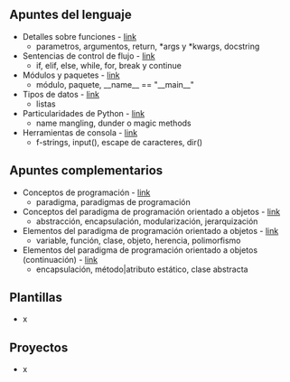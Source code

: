 ## Apuntes del lenguaje

- Detalles sobre funciones - [link](https://github.com/diegoaaron/repositorio/blob/main/python/apuntes/pyt_resume_01.md#detalles-sobre-funciones)
  - parametros, argumentos, return, *args y *kwargs, docstring
- Sentencias de control de flujo - [link](https://github.com/diegoaaron/repositorio/blob/main/python/apuntes/pyt_resume_02.md#sentencias-de-control-de-flujo)
  - if, elif, else, while, for, break y continue
- Módulos y paquetes - [link](https://github.com/diegoaaron/repositorio/blob/main/python/apuntes/pyt_resume_03.md#m%C3%B3dulos-y-paquetes)
  - módulo, paquete, \_\_name\_\_ == "\_\_main\_\_"
- Tipos de datos - [link](https://github.com/diegoaaron/repositorio/blob/main/python/apuntes/pyt_resume_04.md#tipos-de-datos)
  - listas
- Particularidades de Python - [link](https://github.com/diegoaaron/repositorio/blob/main/python/apuntes/pyt_resume_05.md#particularidades-de-python)
  - name mangling, dunder o magic methods
- Herramientas de consola - [link](https://github.com/diegoaaron/repositorio/blob/main/python/apuntes/pyt_resume_06.md#herramientas-de-consola)
  - f-strings, input(), escape de caracteres, dir()

## Apuntes complementarios

- Conceptos de programación - [link](https://github.com/diegoaaron/repositorio/blob/main/python/apuntes/pyt_resume_100.md#conceptos-de-programaci%C3%B3n)
  - paradigma, paradigmas de programación
- Conceptos del paradigma de programación orientado a objetos - [link](https://github.com/diegoaaron/repositorio/blob/main/python/apuntes/pyt_resume_100.md#conceptos-del-paradigma-de-programaci%C3%B3n-orientado-a-objetos)
  - abstracción, encapsulación, modularización, jerarquización
- Elementos del paradigma de programación orientado a objetos - [link](https://github.com/diegoaaron/repositorio/blob/main/python/apuntes/pyt_resume_101.md#elementos-del-paradigma-de-programaci%C3%B3n-orientado-a-objetos)
  - variable, función, clase, objeto, herencia, polimorfismo
- Elementos del paradigma de programación orientado a objetos (continuación) - [link](https://github.com/diegoaaron/repositorio/blob/main/python/apuntes/pyt_resume_102.md#elementos-del-paradigma-de-programaci%C3%B3n-orientado-a-objetos-continuaci%C3%B3n)
  - encapsulación, método|atributo estático, clase abstracta


## Plantillas

- x

## Proyectos

- x

